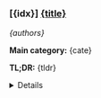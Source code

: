 ### [{idx}] [{title}]({url})
*{authors}*

**Main category:** {cate}

**TL;DR:** {tldr}


<details>
  <summary>Details</summary>
**Motivation:** {motivation}

**Method:** {method}

**Result:** {result}

**Conclusion:** {conclusion}

**Ai:** {assistant_link_markdown}

**Abstract:** {summary}

</details>
